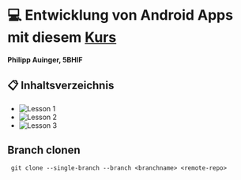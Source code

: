 # :computer: Entwicklung von Android Apps mit diesem [Kurs](https://classroom.udacity.com/courses/ud9012)
#### Philipp Auinger, 5BHIF

## :clipboard: Inhaltsverzeichnis
 - ![Lesson 1](https://github.com/1920-5bhif-nvs/1920-5bhif-nvs-udacity-labs-philippAuinger/edit/master/Lesson_1)
 - ![Lesson 2](https://github.com/1920-5bhif-nvs/1920-5bhif-nvs-udacity-labs-philippAuinger/edit/master/Lesson_2)
 - ![Lesson 3](https://github.com/1920-5bhif-nvs/1920-5bhif-nvs-udacity-labs-philippAuinger/edit/master/Lesson_3)
 
 
 
 ## Branch clonen
```
 git clone --single-branch --branch <branchname> <remote-repo>
```